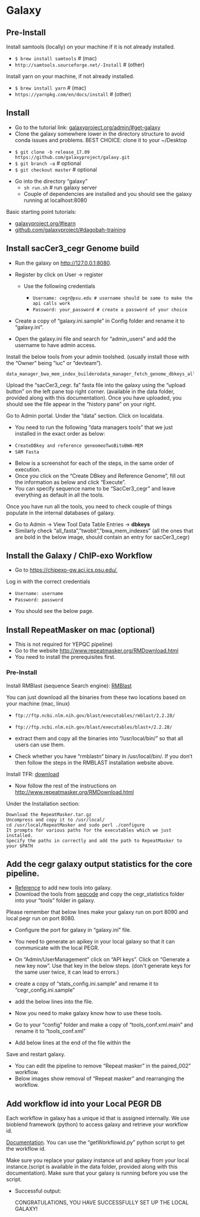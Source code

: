 # Galaxy

## Pre-Install

Install samtools (locally) on your machine if it is not already installed.

* `$ brew install samtools` # (mac)
* `http://samtools.sourceforge.net/-Install` # (other)

Install yarn on your machine, if not already installed.

* `$ brew install yarn` # (mac)
* `https://yarnpkg.com/en/docs/install` # (other)

## Install

- Go to the tutorial link:  [galaxyproject.org/admin/#get-galaxy](https://galaxyproject.org/admin/get-galaxy/)
- Clone the galaxy somewhere lower in the directory structure to avoid conda issues and problems. BEST CHOICE: clone it to your ~/Desktop
* `$ git clone -b release_17.09 https://github.com/galaxyproject/galaxy.git`
* `$ git branch –a` # optional
* `$ git checkout master` # optional

- Go into the directory “galaxy”
  * `sh run.sh` # run galaxy server
  - Couple of dependencies are installed and you should see the galaxy running at localhost:8080

Basic starting point tutorials:

* [galaxyproject.org/#learn](https://galaxyproject.org/learn/)
* [github.com/galaxyproject/#dagobah-training](https://github.com/galaxyproject/dagobah-training)

## Install sacCer3_cegr Genome build

- Run the galaxy on http://127.0.0.1:8080.
- Register by click on User -> register

  * Use the following credentials

    * `Username: cegr@psu.edu # username should be same to make the api calls work`
    * `Password: your_password # create a password of your choice`

- Create a copy of “galaxy.ini.sample” in Config folder and rename it to “galaxy.ini”.
- Open the galaxy.ini file and search for “admin_users” and add the username to have admin access.

Install the below tools from your admin toolshed. (usually install those with the “Owner” being “iuc” or “devteam”).

    data_manager_bwa_mem_index_builderodata_manager_fetch_genome_dbkeys_all_fastaodata_manager_sam_fasta_index_builderodata_manager_twobit_builder

Upload the “sacCer3_cegr. fa” fasta file into the galaxy using the “upload button” on the left pane top right corner.
(available in the data folder, provided along with this documentation). Once you have uploaded, you should see the file appear in the “history pane” on your right.

Go to Admin portal. Under the “data” section. Click on localdata.
- You need to run the following “data managers tools” that we just installed in the exact order as below:
* `CreateDBkey and reference geneomeoTwoBitoBWA-MEM`
* `SAM Fasta`

- Below is a screenshot for each of the steps, in the same order of execution.
- Once you click on the “Create DBkey and Reference Genome”, fill out the information as below and click “Execute”.
- You can specify sequence name to be “SacCer3_cegr” and leave everything as default in all the tools.

Once you have run all the tools, you need to check couple of things populate in the internal databases of galaxy.

- Go to Admin -> View Tool Data Table Entries -> __dbkeys__
- Similarly check “all_fasta”,”twobit”,”bwa_mem_indexes” (all the ones that are bold in the below image, should contain an entry for sacCer3_cegr)

## Install the Galaxy / ChIP-exo Workflow
- Go to https://chipexo-gw.aci.ics.psu.edu/,

Log in with the correct credentials
* `Username: username`
* `Password: password`
- You should see the below page.

## Install RepeatMasker on mac (optional)

- This is not required for YEPQC pipeline)
-	Go to the website http://www.repeatmasker.org/RMDownload.html
-	You need to install the prerequisites first.

### Pre-Install
Install RMBlast (sequence Search engine): [RMBlast](http://www.repeatmasker.org/RMBlast.html)

You can just download all the binaries from these two locations based on your machine (mac, linux)
* `ftp://ftp.ncbi.nlm.nih.gov/blast/executables/rmblast/2.2.28/`
* `ftp://ftp.ncbi.nlm.nih.gov/blast/executables/blast+/2.2.28/`

*	extract them and copy all the binaries into “/usr/local/bin/” so that all users can use them.

- Check whether you have “rmblastn“ binary in /usr/local/bin/. If you don’t then follow the steps in the RMBLAST installation website above.

Install TFR: [download](http://tandem.bu.edu/trf/trf.download.html)

-	Now follow the rest of the instructions on http://www.repeatmasker.org/RMDownload.html

Under the Installation section:

    Download the RepeatMasker.tar.gz
    Uncompress and copy it to /usr/local/
    cd /usr/local/RepeatMasker and sudo perl ./configure
    It prompts for various paths for the executables which we just installed.
    Specify the paths in correctly and add the path to RepeatMasker to your $PATH

## Add the cegr galaxy output statistics for the core pipeline.

- [Reference](https://galaxyproject.org/admin/tools/add-tool-tutorial/) to add new tools into galaxy.
- Download the tools from [seqcode](https://github.com/seqcode/cegr-galaxy.git-extract) and copy the cegr_statistics folder into your “tools” folder in galaxy.

Please remember that below lines make your galaxy run on port 8090 and local pegr run on port 8080.

- Configure the port for galaxy in “galaxy.ini” file.
- You need to generate an apikey in your local galaxy so that it can communicate with the local PEGR.
- On “Admin/UserManagement” click on “API keys”. Click on “Generate a new key now”. Use that key in the below steps. (don't generate keys for the same user twice, it can lead to errors.)
- create a copy of “stats_config.ini.sample” and rename it to “cegr_config.ini.sample”
- add the below lines into the file.

- Now you need to make galaxy know how to use these tools.
- Go to your “config” folder and make a copy of “tools_conf.xml.main” and rename it to “tools_conf.xml”
- Add below lines at the end of the file within the </toolbox>

Save and restart galaxy.

- You can edit the pipeline to remove “Repeat masker” in the paired_002” workflow.
- Below images show removal of “Repeat masker” and rearranging the workflow.

## Add workflow id into your Local PEGR DB
Each workflow in galaxy has a unique id that is assigned internally. We use bioblend framework (python) to access galaxy and retrieve your workflow id.

[Documentation](https://bioblend.readthedocs.io/en/latest/api_docs/galaxy/docs.html). You can use the “getWorkflowid.py” python script to get the workflow id.

Make sure you replace your galaxy instance url and apikey from your local instance.(script is available in the data folder, provided along with this documentation). Make sure that your galaxy is running before you use the script.

- Successful output:

  CONGRATULATIONS, YOU HAVE SUCCESSFULLY SET UP THE LOCAL GALAXY!
